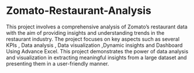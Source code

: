 # Zomato-Restaurant-Analysis
This project involves a comprehensive analysis of Zomato’s restaurant data with the aim of providing insights and understanding trends in the restaurant industry.  The project focuses on key aspects such as several KPIs , Data analysis , Data visualization ,Dynamic insights and Dashboard Using Advance Excel.
This project demonstrates the power of data analysis and visualization in extracting meaningful insights from a large dataset and presenting them in a user-friendly manner.
